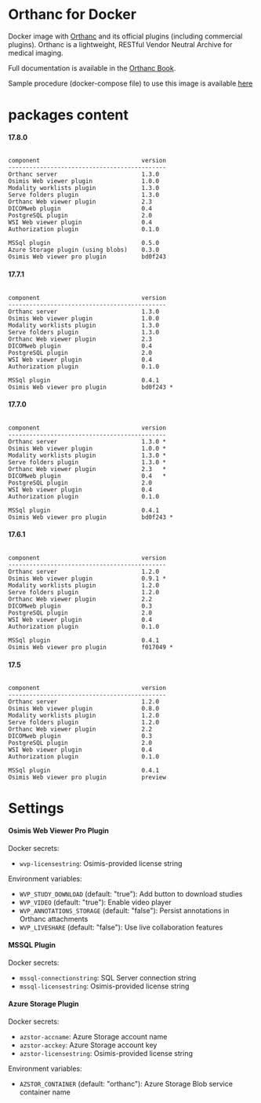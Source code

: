 # Orthanc for Docker
Docker image with [Orthanc](http://www.orthanc-server.com/) and its official plugins (including commercial plugins). Orthanc is a lightweight, RESTful Vendor Neutral Archive for medical imaging.

Full documentation is available in the [Orthanc Book](http://book.orthanc-server.com/users/docker.html).

Sample procedure (docker-compose file) to use this image is available [here](https://bitbucket.org/snippets/osimis/eynLn/running-orthanc-with-docker)

# packages content

#### 17.8.0
```

component                             version
---------------------------------------------
Orthanc server                        1.3.0
Osimis Web viewer plugin              1.0.0
Modality worklists plugin             1.3.0
Serve folders plugin                  1.3.0
Orthanc Web viewer plugin             2.3
DICOMweb plugin                       0.4
PostgreSQL plugin                     2.0
WSI Web viewer plugin                 0.4
Authorization plugin                  0.1.0

MSSql plugin                          0.5.0
Azure Storage plugin (using blobs)    0.3.0
Osimis Web viewer pro plugin          bd0f243
```

#### 17.7.1
```

component                             version
---------------------------------------------
Orthanc server                        1.3.0
Osimis Web viewer plugin              1.0.0
Modality worklists plugin             1.3.0
Serve folders plugin                  1.3.0
Orthanc Web viewer plugin             2.3
DICOMweb plugin                       0.4
PostgreSQL plugin                     2.0
WSI Web viewer plugin                 0.4
Authorization plugin                  0.1.0

MSSql plugin                          0.4.1
Osimis Web viewer pro plugin          bd0f243 *
```

#### 17.7.0
```

component                             version
---------------------------------------------
Orthanc server                        1.3.0 *
Osimis Web viewer plugin              1.0.0 *
Modality worklists plugin             1.3.0 *
Serve folders plugin                  1.3.0 *
Orthanc Web viewer plugin             2.3   *
DICOMweb plugin                       0.4   *
PostgreSQL plugin                     2.0
WSI Web viewer plugin                 0.4
Authorization plugin                  0.1.0

MSSql plugin                          0.4.1
Osimis Web viewer pro plugin          bd0f243 *
```

#### 17.6.1
```

component                             version
---------------------------------------------
Orthanc server                        1.2.0
Osimis Web viewer plugin              0.9.1 *
Modality worklists plugin             1.2.0
Serve folders plugin                  1.2.0
Orthanc Web viewer plugin             2.2
DICOMweb plugin                       0.3
PostgreSQL plugin                     2.0
WSI Web viewer plugin                 0.4
Authorization plugin                  0.1.0

MSSql plugin                          0.4.1
Osimis Web viewer pro plugin          f017049 *

```


#### 17.5
```

component                             version
---------------------------------------------
Orthanc server                        1.2.0
Osimis Web viewer plugin              0.8.0
Modality worklists plugin             1.2.0
Serve folders plugin                  1.2.0
Orthanc Web viewer plugin             2.2
DICOMweb plugin                       0.3
PostgreSQL plugin                     2.0
WSI Web viewer plugin                 0.4
Authorization plugin                  0.1.0

MSSql plugin                          0.4.1
Osimis Web viewer pro plugin          preview

```

# Settings

#### Osimis Web Viewer Pro Plugin

Docker secrets:

- `wvp-licensestring`: Osimis-provided license string

Environment variables:

- `WVP_STUDY_DOWNLOAD` (default: "true"): Add button to download studies
- `WVP_VIDEO` (default: "true"): Enable video player
- `WVP_ANNOTATIONS_STORAGE` (default: "false"): Persist annotations in Orthanc attachments
- `WVP_LIVESHARE` (default: "false"): Use live collaboration features

#### MSSQL Plugin

Docker secrets:

- `mssql-connectionstring`: SQL Server connection string
- `mssql-licensestring`: Osimis-provided license string

#### Azure Storage Plugin

Docker secrets:

- `azstor-accname`: Azure Storage account name
- `azstor-acckey`: Azure Storage account key
- `azstor-licensestring`: Osimis-provided license string

Environment variables:

- `AZSTOR_CONTAINER` (default: "orthanc"): Azure Storage Blob service container name
